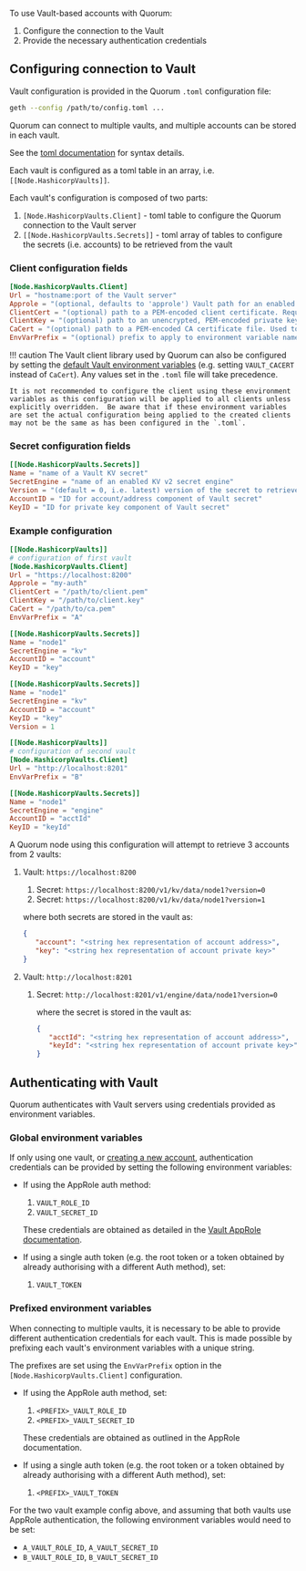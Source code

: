 To use Vault-based accounts with Quorum:

1. Configure the connection to the Vault
1. Provide the necessary authentication credentials  

## Configuring connection to Vault
Vault configuration is provided in the Quorum `.toml` configuration file:
``` bash
geth --config /path/to/config.toml ...
```

Quorum can connect to multiple vaults, and multiple accounts can be stored in each vault.  

See the [toml documentation](https://github.com/toml-lang/toml) for syntax details.

Each vault is configured as a toml table in an array, i.e. `[[Node.HashicorpVaults]]`.

Each vault's configuration is composed of two parts:

1. `[Node.HashicorpVaults.Client]` - toml table to configure the Quorum connection to the Vault server
1. `[[Node.HashicorpVaults.Secrets]]` - toml array of tables to configure the secrets (i.e. accounts) to be retrieved from the vault 


### Client configuration fields
      
```toml
[Node.HashicorpVaults.Client]
Url = "hostname:port of the Vault server" 
Approle = "(optional, defaults to 'approle') Vault path for an enabled Approle auth method"
ClientCert = "(optional) path to a PEM-encoded client certificate. Required when communicating with the Vault server using TLS"
ClientKey = "(optional) path to an unencrypted, PEM-encoded private key which corresponds to the matching client certificate"
CaCert = "(optional) path to a PEM-encoded CA certificate file. Used to verify the Vault server's SSL certificate"
EnvVarPrefix = "(optional) prefix to apply to environment variable names when fetching authentication credentials"
```

!!! caution
    The Vault client library used by Quorum can also be configured by setting the [default Vault environment variables](https://www.vaultproject.io/docs/commands/#environment-variables) (e.g. setting `VAULT_CACERT` instead of `CaCert`).  Any values set in the `.toml` file will take precedence.  
    
    It is not recommended to configure the client using these environment variables as this configuration will be applied to all clients unless explicitly overridden.  Be aware that if these environment variables are set the actual configuration being applied to the created clients may not be the same as has been configured in the `.toml`.

### Secret configuration fields
```toml
[[Node.HashicorpVaults.Secrets]]
Name = "name of a Vault KV secret"
SecretEngine = "name of an enabled KV v2 secret engine"
Version = "(default = 0, i.e. latest) version of the secret to retrieve"
AccountID = "ID for account/address component of Vault secret"
KeyID = "ID for private key component of Vault secret"
```

### Example configuration
```toml
[[Node.HashicorpVaults]]
# configuration of first vault
[Node.HashicorpVaults.Client]
Url = "https://localhost:8200"
Approle = "my-auth"
ClientCert = "/path/to/client.pem"
ClientKey = "/path/to/client.key"
CaCert = "/path/to/ca.pem"
EnvVarPrefix = "A"

[[Node.HashicorpVaults.Secrets]]
Name = "node1"
SecretEngine = "kv"
AccountID = "account"
KeyID = "key"

[[Node.HashicorpVaults.Secrets]]
Name = "node1"
SecretEngine = "kv"
AccountID = "account"
KeyID = "key"
Version = 1

[[Node.HashicorpVaults]]
# configuration of second vault
[Node.HashicorpVaults.Client]
Url = "http://localhost:8201"
EnvVarPrefix = "B"

[[Node.HashicorpVaults.Secrets]]
Name = "node1"
SecretEngine = "engine"
AccountID = "acctId"
KeyID = "keyId"
```

A Quorum node using this configuration will attempt to retrieve 3 accounts from 2 vaults:

1. Vault: `https://localhost:8200`
    1. Secret: `https://localhost:8200/v1/kv/data/node1?version=0`
    1. Secret: `https://localhost:8200/v1/kv/data/node1?version=1`
    
    where both secrets are stored in the vault as: 
    ```json
    {
       "account": "<string hex representation of account address>",
       "key": "<string hex representation of account private key>"
    }
    ```
    
1. Vault: `http://localhost:8201`
    1. Secret: `http://localhost:8201/v1/engine/data/node1?version=0`
    
        where the secret is stored in the vault as:
        ```json
        {
           "acctId": "<string hex representation of account address>",
           "keyId": "<string hex representation of account private key>"
        }
        ```

## Authenticating with Vault
Quorum authenticates with Vault servers using credentials provided as environment variables. 

### Global environment variables
If only using one vault, or [creating a new account](Creating-new-accounts-in-Vault.md), authentication credentials can be provided by setting the following environment variables:

* If using the AppRole auth method:
    1. `VAULT_ROLE_ID`
    1. `VAULT_SECRET_ID`

    These credentials are obtained as detailed in the  [Vault AppRole documentation](https://www.vaultproject.io/docs/auth/approle.html#configuration).

* If using a single auth token (e.g. the root token or a token obtained by already authorising with a different Auth method), set:
    1. `VAULT_TOKEN`

### Prefixed environment variables
When connecting to multiple vaults, it is necessary to be able to provide different authentication credentials for each vault.  This is made possible by prefixing each vault's environment variables with a unique string.  

The prefixes are set using the `EnvVarPrefix` option in the `[Node.HashicorpVaults.Client]` configuration. 

* If using the AppRole auth method, set:
    1. `<PREFIX>_VAULT_ROLE_ID`
    1. `<PREFIX>_VAULT_SECRET_ID`

    These credentials are obtained as outlined in the AppRole documentation.

* If using a single auth token (e.g. the root token or a token obtained by already authorising with a different Auth method), set:
    1. `<PREFIX>_VAULT_TOKEN`  

For the two vault example config above, and assuming that both vaults use AppRole authentication, the following environment variables would need to be set:

* `A_VAULT_ROLE_ID`, `A_VAULT_SECRET_ID`
* `B_VAULT_ROLE_ID`, `B_VAULT_SECRET_ID` 
